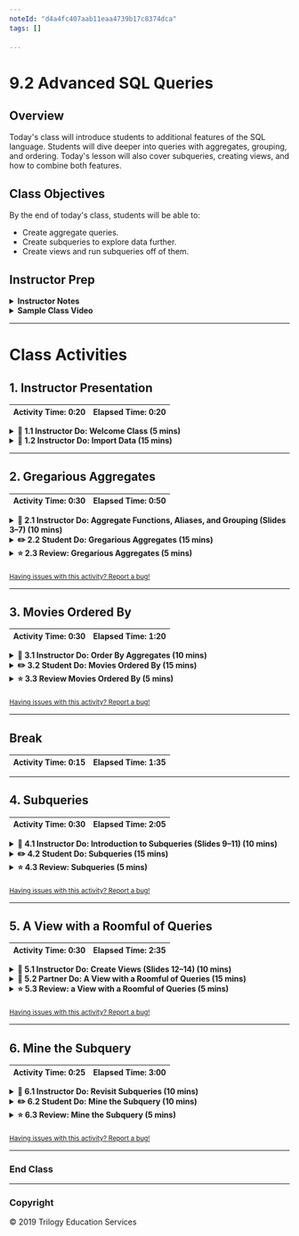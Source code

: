 ```yaml
---
noteId: "d4a4fc407aab11eaa4739b17c8374dca"
tags: []

---
```


# 9.2 Advanced SQL Queries

## Overview

Today's class will introduce students to additional features of the SQL language. Students will dive deeper into queries with aggregates, grouping, and ordering. Today's lesson will also cover subqueries, creating views, and how to combine both features.

## Class Objectives

By the end of today's class, students will be able to:

- Create aggregate queries.
- Create subqueries to explore data further.
- Create views and run subqueries off of them.

## Instructor Prep

<details>
  <summary><strong>Instructor Notes</strong></summary>

* Today's lesson will mostly use imported datasets, so make sure students are comfortable importing data from CSV files. All schemas for the tables will be provided along with the CSV files. Students who don't have this data imported correctly will not be able to follow along with the lesson.

* This lesson will build on what students learned in the previous class, and each activity will combine multiple SQL elements. Students who are new to SQL may struggle a bit, but many of the concepts are similar to those they have learned previously.

* The TAs should be ready to help students who are confused or who have not imported the data correctly.

* Please reference our [Student FAQ](../../../05-Instructor-Resources/README.md#unit-09-sql) for answers to questions frequently asked by students of this program. If you have any recommendations for additional questions, feel free to log an issue or a pull request with your desired additions.

* Have your TAs refer to the [Time Tracker](TimeTracker.xlsx) to stay on track.

* Lastly, as a reminder these slideshows are for instructor use only - when distributing slides to students, please first export the slides to a PDF file. You may then distribute the PDF file through Slack.

</details>

<details>
  <summary><strong>Sample Class Video</strong></summary>

* To view an example class lecture visit (Note video may not reflect latest lesson plan): [Class Video](https://codingbootcamp.hosted.panopto.com/Panopto/Pages/Viewer.aspx?id=a4fa234d-abac-4d50-92f4-aa6901839443)

</details>

- - -

# Class Activities

## 1. Instructor Presentation

| Activity Time:       0:20 |  Elapsed Time:      0:20  |
|---------------------------|---------------------------|

<details>
  <summary><strong>📣 1.1 Instructor Do: Welcome Class (5 mins)</strong></summary>

* Open the [slideshow](https://docs.google.com/presentation/d/1oxzeWN6YPC01Ylt8avZ78tEdXnbVRfmidvu8fWp0xJw).

* Welcome the students and show the class objectives. (Slide 2)

* Explain that today's lesson will provide a more in-depth look at SQL's features. Students will work with imported tables to expand their SQL skills.

</details>

<details>
  <summary><strong>📣 1.2 Instructor Do: Import Data (15 mins)</strong></summary>

* **Files:**

  * [schema.sql](Activities/01-Evr_Import_Data/Resources/schema.sql)

  * [Data CSVs](Activities/01-Evr_Import_Data/Resources)

* Explain to the class that today's activities will require a few tables to be imported into a database.

* Compress the Resources folder and slack it out to the class. This folder contains everything students need in order to upload the data. The data is taken from the [sakila database](https://dev.mysql.com/doc/sakila/en/), which is a sample database used to learn MySQL.

* Together, walk through the following steps:

  * From pgAdmin, create a database named `rental_db`.

  * Open the Query Tool for the newly created `rental_db`.

  * Copy [schema.sql](Activities/01-Evr_Import_Data/Resources/schema.sql) and run the code to create the needed tables.

  * Right-click the **actor** table on the right-hand side, and then select **Import/Export**.

  * Import `actor.csv`.

  * Run `SELECT * FROM actor LIMIT 100;` to confirm that the import was successful.

    Optional: Right-click the **actor** table and view the first 100 rows to check that the data was imported correctly.

* Have the class repeat this process for the remaining tables.

* The TAs should walk around the classroom to assist students with the database upload.

</details>

- - -

## 2. Gregarious Aggregates

| Activity Time:       0:30 |  Elapsed Time:      0:50  |
|---------------------------|---------------------------|

<details>
  <summary><strong>📣 2.1 Instructor Do: Aggregate Functions, Aliases, and Grouping (Slides 3–7) (10 mins)</strong></summary>

* Open the [slideshow](https://docs.google.com/presentation/d/1oxzeWN6YPC01Ylt8avZ78tEdXnbVRfmidvu8fWp0xJw) and review the following:

  * Similar to aggregates in Pandas, aggregate functions allow calculations on a set of values and return a singular value. (Slide 4)

  * Some of most commonly used aggregates are `Avg`, `COUNT`, `MIN`, `MAX`, and `SUM`. (Slide 4)

  * Aggregates are often combined with `GROUP BY`, `HAVING`, and `SELECT`. (Slide 5)

* **File:** [query.sql](Activities/02-Ins_Aggregates/Solved/query.sql)

* Select the `pagila` database in pgAdmin and open a Query window.

* Run `SELECT * FROM film;` and count the number of rows.

* Run `SELECT COUNT(film_id) FROM film;` and explain the following:

  * Using `COUNT()` is an easier way to count the rows.

  * The `COUNT()` function is an aggregate.

  ![Count](Images/Count.png)

* Now that the number of `film_id` entries has been counted, it's easy to see a total of 1,000 films.

* Point out that the name of the field returned is `count bigint`, which doesn't describe the column accurately. Postgres has a way to change the column names and make them more descriptive.

* Run the following:

  ```sql
  SELECT COUNT(film_id) AS "Total films"
  FROM film;
  ```

* Explain the following:

  * `AS 'Total films'` is a technique called *aliasing*.

  * Aliasing creates an `alias`, or a new name for the column.

  * Using an alias does not change the table or the database in any way. Aliasing is only a measure of convenience, used to view a column or to create shortcuts for columns or other data.

  ![Total](Images/Total.png)

* The `COUNT()` function is great to see the number of movies, but it isn't informative enough when searching for the number of specific ratings, like G or PG-13. This is where `GROUP BY` comes into play.

* Run the following code:

  ```sql
  SELECT rating, COUNT(film_id) AS "Total films"
  FROM film
  GROUP BY rating;
  ```

* Explain the following:

  * The `GROUP BY` method will first group by the column indicated.

  * Aggregates are used to get the values for any columns not included in the `GROUP BY` clause.

  * Here, the `COUNT()` function will count the `film_id` for each `rating`.

  ![Ratings](Images/Ratings.png)

* Explain that we can aggregate data in other ways besides counting. For example, *sum*, *average*, *min*, and *max* are all valid aggregate functions to apply to the data.

* Ask the class how to query the average rental period for *all* movies. To demonstrate, run the following query:

  ```sql
  SELECT AVG(rental_duration)
  FROM film;
  ```

* To demonstrate how to add an alias to the `AVG()` function, run the following:

  ```sql
  SELECT AVG(rental_duration) AS "Average rental period"
  FROM film;
  ```

* Put it all together by running the following query, showing how to `GROUP BY` rental duration, get the average `rental_rate`, and give it an alias.

  ```sql
  SELECT  rental_duration, AVG(rental_rate) AS "Average rental rate"
  FROM film
  GROUP BY rental_duration;
  ```

  ![Aggregate1](Images/Aggregate1.png)

* Ask a student to explain the query.

  * Movies that can be rented for three days cost an average of $2.82 to rent, movies that can be rented for four days cost an average of $2.97 to rent, and so on.

* SQL can also return the rows that contain the minimum values and maximum values in a column using `MIN()` and `MAX()` respectively.

```sql
  -- Find the rows with the minimum rental rate
  SELECT  rental_duration, MIN(rental_rate) AS "Min rental rate"
  FROM film
  GROUP BY rental_duration;

  -- Find the rows with the maximum rental rate
  SELECT  rental_duration, MAX(rental_rate) AS "Max rental rate"
  FROM film
  GROUP BY rental_duration;
```

* Mention that these aggregate functions calculate and retrieve data, but they do not *alter* the data. That is, they do not modify the database.

* Explain that there are many other aggregate functions students can research. Slack out [Postgres functions](https://www.tutorialspoint.com/postgresql/postgresql_useful_functions.htm) to the class for future reference.

</details>

<details>
  <summary><strong>✏️ 2.2 Student Do: Gregarious Aggregates (15 mins)</strong></summary>

In this activity, students will practice writing queries with aggregate functions, with grouping, and with using aliases.
* **File:** [query.sql](Activities/03-Stu_GregariousAggregates/Unsolved/query.sql)
* **Instructions:** [README.md](Activities/03-Stu_GregariousAggregates/README.md)

</details>

<details>
  <summary><strong>⭐ 2.3 Review: Gregarious Aggregates (5 mins)</strong></summary>

* **File**: [query.sql](Activities/03-Stu_GregariousAggregates/Solved/query.sql)

* Review the solution in pgAdmin and explain the following:

  * Postgres uses double quotes for table and column names, and single quotes for string constants.

  * `GROUP BY` is similar to the `groupby` operation in Pandas.

  * `SELECT` without aggregates can only choose the columns in the `GROUP BY` clause.

* Answer any questions before moving on.

</details>

<sub>[Having issues with this activity? Report a bug!](https://form.jotform.com/93104673884161?activityTitle=2.%20Gregarious%20Aggregates&lessonTitle=Advanced%20SQL%20Queries&lessonNumber=9.2)</sub>

- - -
  
## 3. Movies Ordered By

| Activity Time:       0:30 |  Elapsed Time:      1:20  |
|---------------------------|---------------------------|

<details>
  <summary><strong>📣 3.1 Instructor Do: Order By Aggregates (10 mins)</strong></summary>

* **File:** [query.sql](Activities/04-Ins_Order_By/Solved/query.sql)

* Explain that aggregate functions return the results in a random order. This can be tough when trying to find the top or bottom numerical results.

* Open pgAdmin and explain the following:

  * Postgres has a function called `ORDER BY` that will solve this issue. `ORDER BY` is added toward the end of a query, and by default will sort the results by ascending values.

  ```sql
  SELECT film_id, AVG(length)  AS "avg length" FROM film
  GROUP BY film_id, title
  ORDER BY "avg length";
  ```

  * Postgres will add a lot of numbers after the decimal; in this case, the numbers added are zeros. To reduce the numbers after the decimal, use `ROUND()`. This takes the parameters `ROUND(<value>, <number of decimal places>)`, which rounds the value down to the specified number of decimal places.

  ```sql
  SELECT film_id, ROUND(AVG(length), 2)  AS "avg length" FROM film
  GROUP BY film_id
  ORDER BY "avg length";
  ```

  * The `ORDER BY` statement can organize by descending values by adding `DESC`.

  ```sql
  SELECT film_id, ROUND(AVG(length), 2)  AS "avg length" FROM film
  GROUP BY film_id
  ORDER BY "avg length" DESC;
  ```

  * Top results can also be taken by limiting the amount returned using `LIMIT`.

  ```sql
  SELECT film_id, ROUND(AVG(length), 2)  AS "avg length" FROM film
  GROUP BY film_id
  ORDER BY "avg length" DESC
  LIMIT 5;
  ```

* Answer any questions before moving on.

</details>

<details>
  <summary><strong>✏️ 3.2 Student Do: Movies Ordered By (15 mins)</strong></summary>

* In this activity, you will use `ORDER BY` in combination with other SQL methods to query and order the tables.

**Instructions:** [README.md](Activities/05-Stu_Order_By/README.md)

</details>

<details>
  <summary><strong>⭐ 3.3 Review Movies Ordered By (5 mins)</strong></summary>

* **File:** [query.sql](Activities/05-Stu_Order_By/Solved/query.sql)

* Open pgAdmin and walk through the solution, highlighting the following:

  * The `actor` table is grouped by `first_name`, with an aggregate taking the count, and then given an alias of `actor count`. The query is then ordered in descending order by the count.

  * The `ROUND` function is used to limit the results to two decimal places.

  * `LIMIT 10` is added to the end of the query to return the top 10 results.

  * For the bonus, a `JOIN` is needed to combine the `country` and `city` tables. The return of the join can then be grouped and aggregated. The result is sorted by the count of countries in descending order.

</details>

<sub>[Having issues with this activity? Report a bug!](https://form.jotform.com/93104673884161?activityTitle=3.%20Movies%20Ordered%20By&lessonTitle=Advanced%20SQL%20Queries&lessonNumber=9.2)</sub>

- - -

## Break 

| Activity Time:       0:15 |  Elapsed Time:      1:35  |
|---------------------------|---------------------------|

- - -

## 4. Subqueries

| Activity Time:       0:30 |  Elapsed Time:      2:05  |
|---------------------------|---------------------------|

<details>
  <summary><strong>📣 4.1 Instructor Do: Introduction to Subqueries (Slides 9–11) (10 mins)</strong></summary>

* Open the [slideshow](https://docs.google.com/presentation/d/1oxzeWN6YPC01Ylt8avZ78tEdXnbVRfmidvu8fWp0xJw) to begin the discussion of subqueries. Explain that a *subquery* is nested inside a larger query. (Slide 10)

* **File:** [query.sql](Activities/06-Ins_Subqueries/Solved/query.sql)

* Explain that there is often more than one way of accomplishing a task in SQL.

* For example, suppose we want to view the inventory of a film called *Early Home*. One way to do this is to run several queries in succession. In the first query, we would search by the title and obtain its `film_id` number.

  ```sql
  SELECT title, film_id
  FROM film
  WHERE title = 'EARLY HOME';
  ```

  * The `film_id` is 268. We can use this information to search for data in the `inventory` table:

  ```sql
  SELECT *
  FROM inventory
  WHERE film_id = 268;
  ```

  ![Subquery](Images/subquery.png)

  * There are two copies of this movie—as indicated by two separate `inventory_id` numbers—both located in store number 2.

* At this point, ask the class whether it might be possible to join these two queries into a single query. Then run the following query:

  ```sql
  SELECT i.inventory_id, i.film_id, i.store_id
  FROM inventory i
  JOIN film f
  ON (i.film_id = f.film_id)
  WHERE f.title = 'EARLY HOME';
  ```

* The class should now begin to feel more comfortable with joins. Explain that we can retrieve the same information in a different way, using a tool called a subquery. Type the following query:

  ```sql
  SELECT *
  FROM inventory
  WHERE film_id IN
  (
    SELECT film_id
    FROM film
    WHERE title = 'EARLY HOME'
  );
  ```

* It may look a bit confusing or intimidating at first. Start with the inner query:

  ```sql
  SELECT film_id
  FROM film
  WHERE title = 'EARLY HOME';
  ```

  * This query will return a `film_id` of 268.

  * The next (outer) query is now querying from the results of the inner query.

  * A helpful way to think about this is that the inner query is creating a one-time temporary table, and the outer query is selecting from that temporary table.

* To confirm the result is correct, plug 268 (the result of the subquery) into the parentheses to replace the subquery.

  ```sql
  SELECT *
  FROM inventory
  WHERE film_id IN (268);
  ```

* This will get the same result as the previous join.

  ![subquery](Images/subquery.png)

* We have simplified the query by first running the nested subquery, and then plugging the results into the outer query.

* Explain that Postgres doesn't necessarily run code in that order; it helps us to reduce subqueries to basic queries as building blocks.

* Slack out this [link](https://sqlbolt.com/lesson/select_queries_order_of_execution), which explains the order of execution in SQL queries.

* Mention that although we can often accomplish the same task with joins and subqueries, joins tend to be faster.

* Note that `SELECT *` was used in this activity. While this is fine for exploration, in production code, it is standard practice to specify the fields.

* Answer any questions before moving on.

</details>

<details>
  <summary><strong>✏️ 4.2 Student Do: Subqueries (15 mins)</strong></summary>

* In this activity, students will practice creating subqueries.

**Instructions:** [README.md](Activities/07-Stu_Subqueries/README.md)

</details>

<details>
  <summary><strong>⭐ 4.3 Review: Subqueries (5 mins)</strong></summary>

* **File:** [query.sql](Activities/07-Stu_Subqueries/Solved/query.sql)

* Review the solution in pgAdmin and explain the following:

  * In the first query, we're seeking the name and ID number of cities from a given list:

  ```sql
  SELECT city, city_id
  FROM city
  WHERE city IN ('Qalyub', 'Qinhuangdao', 'Qomsheh', 'Quilmes');
  ```

  * The second query is a subquery to select the `district`.

  * This query will select the `district` where `city_id` is in the results from the first query.

  ```sql
  SELECT district
  FROM address
  WHERE city_id IN
  (
    SELECT city_id
    FROM city
    WHERE city IN ('Qalyub', 'Qinhuangdao', 'Qomsheh', 'Quilmes')
  );
  ```

  * Because `district` is not available in the `city` table, we had to use the `city_id` from the `city` table. The `city_id` will now allow a connection between `district` and `city`.

  * The bonus adds another level of subqueries. It requires querying information from the `city` table, with which the `address` table is queried. That information is then used to query the `customer` table.

  ```sql
  SELECT first_name, last_name
  FROM customer cus
  WHERE address_id IN
  (
    SELECT address_id
    FROM address a
    WHERE city_id IN
    (
      SELECT city_id
      FROM city
      WHERE city LIKE 'Q%'
    )
  );
  ```

</details>

<sub>[Having issues with this activity? Report a bug!](https://form.jotform.com/93104673884161?activityTitle=4.%20Subqueries&lessonTitle=Advanced%20SQL%20Queries&lessonNumber=9.2)</sub>

- - -
  
## 5. A View with a Roomful of Queries

| Activity Time:       0:30 |  Elapsed Time:      2:35  |
|---------------------------|---------------------------|

<details>
  <summary><strong>📣 5.1 Instructor Do: Create Views (Slides 12–14) (10 mins)</strong></summary>

* Open the [slideshow](https://docs.google.com/presentation/d/1oxzeWN6YPC01Ylt8avZ78tEdXnbVRfmidvu8fWp0xJw) to begin the discussion of views. Exaplain that a *view* in SQL is a virtual table that can be created from a single table, multiple tables, or another view. (Slide 13)

* **File:** [query.sql](Activities/08-Ins_Create_Views/Solved/query.sql)

* This activity will be a pleasant interlude from some of the heavy lifting we have been doing in Postgres. It is not crucial, so feel free to tweak the length and content as you deem appropriate.

* Up to this point, we have seen relatively long queries, especially when they involve joins and subqueries. There is a way to save a long query under a name and run that name as a shortcut.

* Slack out the following query and ask the students run it:

  ````sql
  SELECT s.store_id, SUM(amount) AS Gross
  FROM payment AS p
    JOIN rental AS r
    ON (p.rental_id = r.rental_id)
      JOIN inventory AS i
      ON (i.inventory_id = r.inventory_id)
        JOIN store AS s
        ON (s.store_id = i.store_id)
        GROUP BY s.store_id;
  ````

* The query is used to monitor the total sales from each store, which is something a company executive would want to look up often. Notice that an alias is used to narrow table names down to a single letter. Instead of having to type this query, we can store it under a `view`:

  ```sql
  CREATE VIEW total_sales AS
  SELECT s.store_id, SUM(amount) AS Gross
  FROM payment AS p
  JOIN rental AS r
  ON (p.rental_id = r.rental_id)
    JOIN inventory AS i
    ON (i.inventory_id = r.inventory_id)
      JOIN store AS s
      ON (s.store_id = i.store_id)
      GROUP BY s.store_id;
  ```

* Point out that the query is identical to the one above, except for the first line:

  ```sql
  CREATE VIEW total_sales AS
  ```

* A `view` is created under the name `total_sales`. Created views can be found on the left sidebar in pgAdmin.

  ![views](Images/views.png)

* The rest of the query follows `AS`.

* Run the query. To execute this view, type the following:

  ```sql
  SELECT *
  FROM total_sales;
  ```

* Simple! Ask a student to guess how we might delete a view.

  ```sql
  DROP VIEW total_sales;
  ```

* For the remainder of the activity, have students create and drop their views.

</details>

<details>
  <summary><strong>👥 5.2 Partner Do: A View with a Roomful of Queries (15 mins)</strong></summary>

* In this activity, students will pair up and practice their join and subquery skills, as well as build out a view.

  * **Instructions:** [README.md](Activities/09-Stu_View_Room_Queries/README.md)

  * **Image:** [subquery.png](Images/subquery.png)

</details>

<details>
  <summary><strong>⭐ 5.3 Review: a View with a Roomful of Queries (5 mins)</strong></summary>

* **File**: [query.sql](Activities/09-Stu_View_Room_Queries/Solved/query.sql)

* Review the code and explain the following:

  * Two pieces of information are required in the query: (1) the title of a film and (2) the number of copies of the title in the system.

  ```sql
  SELECT title,
  (SELECT COUNT(inventory.film_id)
    FROM inventory
    WHERE film.film_id = inventory.film_id ) AS "Number of Copies"
  FROM film;
  ```

  * Add `CREATE VIEW title_count AS` before the above query to create a view for the results.

  * The newly created table view, `title_count`, can now be queried to find which titles have 7 copies in the inventory.

  ```sql
  SELECT title, "Number of Copies"
  FROM title_count
  WHERE "Number of Copies" = 7;
  ```

</details>

<sub>[Having issues with this activity? Report a bug!](https://form.jotform.com/93104673884161?activityTitle=5.%20A%20View%20with%20a%20Roomful%20of%20Queries&lessonTitle=Advanced%20SQL%20Queries&lessonNumber=9.2)</sub>

- - -
  
## 6. Mine the Subquery

| Activity Time:       0:25 |  Elapsed Time:      3:00  |
|---------------------------|---------------------------|

<details>
  <summary><strong>📣 6.1 Instructor Do: Revisit Subqueries (10 mins)</strong></summary>

* **Files**:

  * [query.sql](Activities/10-Ins_Revist_Subquery/Solved/query.sql)

  * [Pagila ERD](http://www.postgresqltutorial.com/postgresql-sample-database/)

* Up to this point, the subqueries we've seen have been relatively straightforward. In this activity, we will look at more complicated examples, but tell students not to worry. We can perform complexly nested subqueries using the same principles that we've learned so far.

* We begin with a question: how many people have rented the film *Blanket Beverly*?

* To answer this question systematically, we must first identify the tables needed for our query. To help with this process, an entity relationship diagram (ERD) is used.

* Slack out the [ERD](http://www.postgresqltutorial.com/postgresql-sample-database/) link to the class. Tell students to scroll down to the **DVD Rental ER Model**, and then explain the following:

  * An ERD shows the connections between the tables.

  * The schema makes it easier to identify the tables we need as well as the keys we will use to link our subqueries.

  * We will dive deeper into these in the next lesson.

* Tell students that we will need to start with the table `customer` and end with the table `film`, since we are counting how many customers have rented this specific film.

* Ask the class which tables and keys will serve as the intermediaries, or bridges, between these two tables. Then explain the following:

  * Start with the `customer` table and examine its keys. A good place to look is the primary key, which in this table is `customer_id`.

  * The `customer` table has a relationship with the `payment` table, which also contains the `customer_id`.

* Begin a class discussion to determine how to formulate the rest of the subquery using the ERD. One solution could be the following:

  * Connect the `payment` table with the `rental` table using the key `rental_id`, which these tables have in common.

  * Connect to the `inventory` table using the key `inventory_id`.

  * Connect the `film` table using the key `film_id`, which it has in common with the `inventory` table.

  * In the last subquery, query the film title, BLANKET BEVERLY.

* The sample query would be as follows:

  ```sql
  SELECT COUNT(*)
  FROM customer
  WHERE customer_id IN
  (
    SELECT customer_id
    FROM payment
    WHERE rental_id IN
  (
    SELECT rental_id
    FROM rental
    WHERE inventory_id IN
    (
      SELECT inventory_id
      FROM inventory
      WHERE film_id IN
      (
        SELECT film_id
        FROM film
        WHERE title = 'BLANKET BEVERLY'
      )
    )
  )
  );
  ```

* `COUNT(*)` will count the number of rows, similar to how `SELECT *` will select all rows. The asterisk indicates *all*.

* Run the query, which will return that 12 people have rented this film.

* Explain that there are often multiple ways to find this result through different table relationships.

* Answer any questions before moving on.

</details>

<details>
  <summary><strong>✏️ 6.2 Student Do: Mine the Subquery (10 mins)</strong></summary>

In this activity, students will continue to practice subqueries. Students can either work individually or in pairs.

**Instructions:** [README.md](Activities/11-Stu_Mine_the_Subquery/README.md)

</details>

<details>
  <summary><strong>⭐ 6.3 Review: Mine the Subquery (5 mins)</strong></summary>

* **File**: [query.sql](Activities/11-Stu_Mine_the_Subquery/Solved/query.sql)

* Review the solution to the activity and answer any questions that students have.

* A possible solution to the first problem is as follows:

  ```sql
  SELECT first_name, last_name
  FROM actor
  WHERE actor_id IN
  (
    SELECT actor_id
    FROM film_actor
    WHERE film_id IN
    (
      SELECT film_id
      FROM film
      WHERE title = 'ALTER VICTORY'
    )
  );
  ```

  * It is recommended that you start with the most specific piece of information and work your way up. In this case, the innermost subquery retrieves the `film_id` of the given film title.

  * This information is used to retrieve the `actor_id`, which is then used to extract the names of the actors who appear in the film.

* A possible solution to the second problem is as follows:

  ```sql
  SELECT title
  FROM film
  WHERE film_id
  IN (
    SELECT film_id
      FROM inventory
      WHERE inventory_id
      IN (
          SELECT inventory_id
          FROM rental
          WHERE staff_id
          IN (
                SELECT staff_id
                FROM staff
                WHERE last_name = 'Stephens' AND first_name = 'Jon'
              )
          )
    );
  ```

  * Similar to the first problem, the query begins with the most specific piece of information and works its way up.

  * The employee name is used to query the `staff_id`.

  * The `staff_id` is used to retrieve the `inventory_id` from rentals.

  * The `inventory_id` is used to retrieve the `film_id`, which is then used to retrieve the relevant film titles.

* Answer any questions before ending class.

</details>

<sub>[Having issues with this activity? Report a bug!](https://form.jotform.com/93104673884161?activityTitle=6.%20Mine%20the%20Subquery&lessonTitle=Advanced%20SQL%20Queries&lessonNumber=9.2)</sub>

- - -

### End Class

- - -

### Copyright

© 2019 Trilogy Education Services
